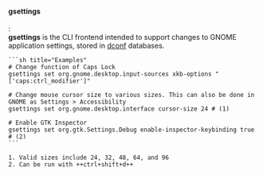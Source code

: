 #### gsettings
:   
    **gsettings** is the CLI frontend intended to support changes to GNOME application settings, stored in [dconf](#dconf) databases.

    ```sh title="Examples"
    # Change function of Caps Lock
    gsettings set org.gnome.desktop.input-sources xkb-options "['caps:ctrl_modifier']"

    # Change mouse cursor size to various sizes. This can also be done in GNOME as Settings > Accessibility
    gsettings set org.gnome.desktop.interface cursor-size 24 # (1)

    # Enable GTK Inspector
    gsettings set org.gtk.Settings.Debug enable-inspector-keybinding true # (2)
    ```

    1. Valid sizes include 24, 32, 48, 64, and 96
    2. Can be run with ++ctrl+shift+d++